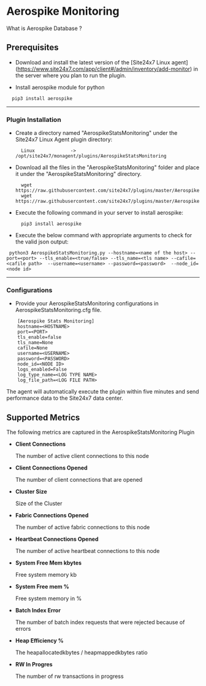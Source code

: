# Aerospike Monitoring

What is Aerospike Database ?


                                                                                              
## Prerequisites

- Download and install the latest version of the [Site24x7 Linux agent] (https://www.site24x7.com/app/client#/admin/inventory/add-monitor) in the server where you plan to run the plugin. 

- Install aerospike module for python
```
  pip3 install aerospike
```
---



### Plugin Installation  

- Create a directory named "AerospikeStatsMonitoring" under the Site24x7 Linux Agent plugin directory: 

		Linux             ->   /opt/site24x7/monagent/plugins/AerospikeStatsMonitoring
      
- Download all the files in the "AerospikeStatsMonitoring" folder and place it under the "AerospikeStatsMonitoring" directory.

		wget https://raw.githubusercontent.com/site24x7/plugins/master/AerospikeMonitoring/AerospikeStatsMonitoring/AerospikeStatsMonitoring.py
		wget https://raw.githubusercontent.com/site24x7/plugins/master/AerospikeMonitoring/AerospikeStatsMonitoring/AerospikeStatsMonitoring.cfg

- Execute the following command in your server to install aerospike: 

		pip3 install aerospike

- Execute the below command with appropriate arguments to check for the valid json output:
```
 python3 AerospikeStatsMonitoring.py --hostname=<name of the host> --port=<port> --tls_enable=<true/false> --tls_name=<tls name> --cafile=<cafile path>  --username=<username> --password=<password>  --node_id=<node id>
 ```




---

### Configurations

- Provide your AerospikeStatsMonitoring configurations in AerospikeStatsMonitoring.cfg file.
```
    [Aerospike Stats Monitoring]
    hostname=<HOSTNAME>
    port=<PORT>
    tls_enable=false
    tls_name=None
    cafile=None
    username=<USERNAME>
    password=<PASSWORD>
    node_id=<NODE ID>
    logs_enabled=False
    log_type_name=<LOG TYPE NAME>
    log_file_path=<LOG FILE PATH>
```	

The agent will automatically execute the plugin within five minutes and send performance data to the Site24x7 data center.

## Supported Metrics
The following metrics are captured in the AerospikeStatsMonitoring Plugin

- **Client Connections**

    The number of active client connections to this node

- **Client Connections Opened**

    The number of client connections that are opened

- **Cluster Size**

    Size of the Cluster

- **Fabric Connections Opened**

    The number of active fabric connections to this node


- **Heartbeat Connections Opened**

    The number of active heartbeat connections to this node


- **System Free Mem kbytes**

    Free system memory kb

- **System Free mem %**

    Free system memory in %

- **Batch Index Error**

    The number of batch index requests that were rejected because of errors


- **Heap Efficiency %**

    The heapallocatedkbytes / heapmappedkbytes ratio


- **RW In Progres**

    The number of rw transactions in progress



